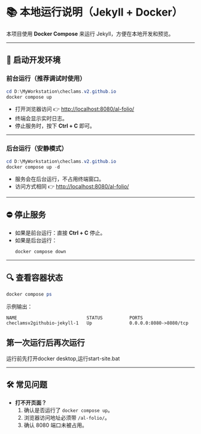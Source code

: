 # 📚 本地运行说明（Jekyll + Docker）

本项目使用 **Docker Compose** 来运行 Jekyll，方便在本地开发和预览。

---

## 🚀 启动开发环境

### 前台运行（推荐调试时使用）
```powershell
cd D:\MyWorkstation\checlams.v2.github.io
docker compose up
```
- 打开浏览器访问 👉 [http://localhost:8080/al-folio/](http://localhost:8080/al-folio/)  
- 终端会显示实时日志。  
- 停止服务时，按下 **Ctrl + C** 即可。

---

### 后台运行（安静模式）
```powershell
cd D:\MyWorkstation\checlams.v2.github.io
docker compose up -d
```
- 服务会在后台运行，不占用终端窗口。  
- 访问方式相同 👉 [http://localhost:8080/al-folio/](http://localhost:8080/al-folio/)  

---

## ⛔ 停止服务

- 如果是前台运行：直接 **Ctrl + C** 停止。  
- 如果是后台运行：  
  ```powershell
  docker compose down
  ```

---

## 🔍 查看容器状态
```powershell
docker compose ps
```
示例输出：
```
NAME                          STATUS          PORTS
checlamsv2githubio-jekyll-1   Up              0.0.0.0:8080->8080/tcp
```

## 第一次运行后再次运行

运行前先打开docker desktop,运行start-site.bat

---

## 🛠 常见问题
- **打不开页面？**  
  1. 确认是否运行了 `docker compose up`。  
  2. 浏览器访问地址必须带 `/al-folio/`。  
  3. 确认 8080 端口未被占用。  
